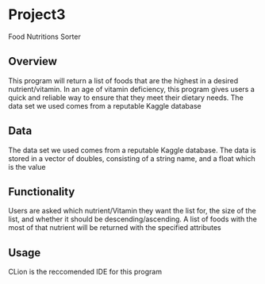 # Project3
Food Nutritions Sorter

## Overview
This program will return a list of foods that are the highest in a desired nutrient/vitamin. In an age of vitamin deficiency, this program gives users a quick and reliable way to ensure that they meet their dietary needs. The data set we used comes from a reputable Kaggle database

## Data
The data set we used comes from a reputable Kaggle database. The data is stored in a vector of doubles, consisting of a string name, and a float which is the value

## Functionality
Users are asked which nutrient/Vitamin they want the list for, the size of the list, and whether it should be descending/ascending. A list of foods with the most of that nutrient will be returned with the specified attributes

## Usage
CLion is the reccomended IDE for this program
